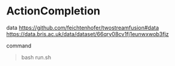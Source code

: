 # ActionCompletion

data
https://github.com/feichtenhofer/twostreamfusion#data
https://data.bris.ac.uk/data/dataset/66qry08cv1fj1eunwxwob3fjz

command

> bash run.sh
